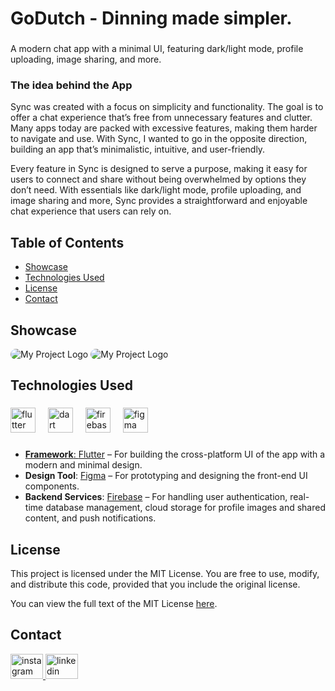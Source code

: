 <h1 align="left">GoDutch - Dinning made simpler.</h1>

###

<p align="left">A modern chat app with a minimal UI, featuring dark/light mode, profile uploading, image sharing, and more.</p>

### The idea behind the App

Sync was created with a focus on simplicity and functionality. The goal is to offer a chat experience that’s free from unnecessary features and clutter. Many apps today are packed with excessive features, making them harder to navigate and use. With Sync, I wanted to go in the opposite direction, building an app that’s minimalistic, intuitive, and user-friendly.

Every feature in Sync is designed to serve a purpose, making it easy for users to connect and share without being overwhelmed by options they don’t need. With essentials like dark/light mode, profile uploading, and image sharing and more, Sync provides a straightforward and enjoyable chat experience that users can rely on.


###

## Table of Contents
- [Showcase](#showcase)
- [Technologies Used](#technologies-used)
- [License](#license)
- [Contact](#contact)

## Showcase
<img src="mockup-2.png" alt="My Project Logo" style="border-radius: 15px;">
<img src="sync-mockup.jpg" alt="My Project Logo" style="border-radius: 15px;">


## Technologies Used

###

<div align="left">
  <img src="https://cdn.jsdelivr.net/gh/devicons/devicon/icons/flutter/flutter-original.svg" height="40" alt="flutter logo"  />
  <img width="12" />
  <img src="https://cdn.jsdelivr.net/gh/devicons/devicon/icons/dart/dart-original.svg" height="40" alt="dart logo"  />
  <img width="12" />
  <img src="https://cdn.jsdelivr.net/gh/devicons/devicon/icons/firebase/firebase-plain.svg" height="40" alt="firebase logo"  />
  <img width="12" />
  <a href="https://www.figma.com/" target="_blank" rel="noreferrer"> <img src="https://www.vectorlogo.zone/logos/figma/figma-icon.svg" alt="figma" width="40" height="40"/>
</div>

###

- **Framework**: [Flutter](https://flutter.dev/) – For building the cross-platform UI of the app with a modern and minimal design.
- **Design Tool**: [Figma](https://www.figma.com/) – For prototyping and designing the front-end UI components.
- **Backend Services**: [Firebase](https://firebase.google.com/) – For handling user authentication, real-time database management, cloud storage for profile images and shared content, and push notifications.

###

## License

This project is licensed under the MIT License. You are free to use, modify, and distribute this code, provided that you include the original license. 

You can view the full text of the MIT License [here](https://opensource.org/licenses/MIT).


## Contact

<div align="left">
  <a href="https://www.instagram.com/jakov_spirovski/" target="_blank">
    <img src="https://raw.githubusercontent.com/maurodesouza/profile-readme-generator/master/src/assets/icons/social/instagram/default.svg" width="52" height="40" alt="instagram logo"  />
  </a>
  <a href="https://www.linkedin.com/in/jakov-spirovski-9368a8334/" target="_blank">
    <img src="https://raw.githubusercontent.com/maurodesouza/profile-readme-generator/master/src/assets/icons/social/linkedin/default.svg" width="52" height="40" alt="linkedin logo"  />
  </a>
</div>
